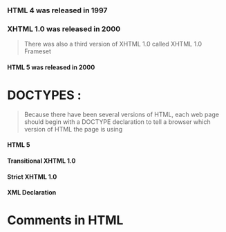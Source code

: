 ### HTML 4 was released in 1997 
### XHTML 1.0 was released in 2000 
> There was also a third version
of XHTML 1.0 called XHTML
1.0 Frameset
#### HTML 5 was released in 2000

# DOCTYPES :
> Because there have been
several versions of HTML, each
web page should begin with a
DOCTYPE declaration to tell a
browser which version of HTML
the page is using

#### HTML 5

<!DOCTYPE html>
<!DOCTYPE html PUBLIC
"-//W3C//DTD

#### HTML 4

<!DOCTYPE html PUBLIC
"-//W3C//DTD HTML 4.01 Transitional//EN"
"http://www.w3.org/TR/html4/loose.dtd">

#### Transitional XHTML 1.0

<!DOCTYPE html PUBLIC
"-//W3C//DTD XHTML 1.0 Transitional//EN"
"http://www.w3.org/TR/xhtml1/DTD/
 xhtml1-transitional.dtd">
 
 #### Strict XHTML 1.0
 
 <!DOCTYPE html PUBLIC
"-//W3C//DTD XHTML 1.0 Strict//EN"
"http://www.w3.org/TR/xhtml1/DTD/
 xhtml1-strict.dtd">
 
 #### XML Declaration

<?xml version="1.0" ?>

# Comments in HTML

 <!-- -->


